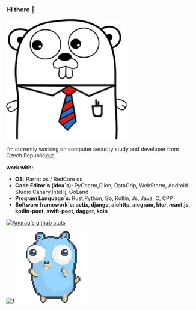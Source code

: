 ### Hi there 👋
![](https://github.com/dark0ghost/dark0ghost/blob/master/gogetajob.jpg)

I’m currently working on computer security study and developer from Czech Republic🇨🇿
 
<summary><b>work with:</b>
</summary>
 <ul>
  <li><b>OS:</b> Parrot os / RedCore os </li>
	<li><b>Code Editor`s (idea`s):</b> PyCharm,Clion, DataGrip, WebStorm, Android Studio Canary,Intellij, GoLand </li>
  <li><b>Program Language`s:</b> Rust,Python, Go, Kotlin, Js, Java, C, CPP </li>
  <li><b>Software framework`s: actix, django, aiohttp, aiogram, ktor, react.js, kotlin-poet, swift-poet, dagger, koin </b>
</ul>	


[![Anurag's github stats](https://github-readme-stats.vercel.app/api?username=dark0ghost&theme=blue-green&count_private=true)](https://github.com/anuraghazra/github-readme-stats)


![1](https://github-readme-stats.vercel.app/api/top-langs/?username=dark0ghost&theme=blue-green) ![](https://github.com/dark0ghost/dark0ghost/blob/master/gopher.gif)


